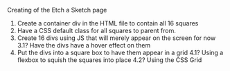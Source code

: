 Creating of the Etch a Sketch page
1. Create a container div in the HTML file to contain all 16 squares
2. Have a CSS default class for all squares to parent from.
3. Create 16 divs using JS that will merely appear on the screen for now
3.1? Have the divs have a hover effect on them
4. Put the divs into a square box to have them appear in a grid
4.1? Using a flexbox to squish the squares into place
4.2? Using the CSS Grid
